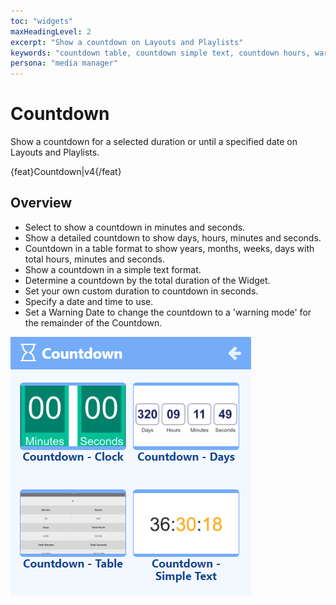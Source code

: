 ```yaml
---
toc: "widgets"
maxHeadingLevel: 2
excerpt: "Show a countdown on Layouts and Playlists"
keywords: "countdown table, countdown simple text, countdown hours, warning date"
persona: "media manager"
---
```


# Countdown

Show a countdown for a selected duration or until a specified date on Layouts and Playlists.

{feat}Countdown|v4{/feat}

## Overview

- Select to show a countdown in minutes and seconds.
- Show a detailed countdown to show days, hours, minutes and seconds.
- Countdown in a table format to show years, months, weeks, days with total hours, minutes and seconds.
- Show a countdown in a simple text format.
- Determine a countdown by the total duration of the Widget.
- Set your own custom duration to countdown in seconds.
- Specify a date and time to use.
- Set a Warning Date to change the countdown to a 'warning mode' for the remainder of the Countdown.

![Countdown](img/v4_media_module_countdown.png)











